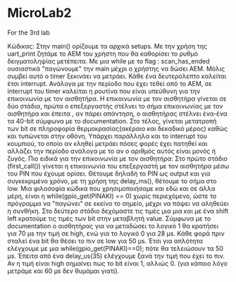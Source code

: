 # MicroLab2
For the 3rd lab


Κώδικας:
 Στην main() ορίζουμε τα αρχικά setups. Με την χρήση της uart_print ζητάμε το ΑΕΜ του χρήστη που θα καθορίσει το ρυθμό δειγματοληψίας μετέπειτα. Με μια while με το flag : scan_has_ended ουσιαστικά "παγώνουμε" την main μέχρι ο χρήστης να δώσει ΑΕΜ. Μόλις συμβεί αυτό ο timer ξεκινάει να μετράει. Κάθε ένα δευτερόλεπτο καλείται έτσι interrupt. Ανάλογα με την περίοδο που έχει τεθεί από το ΑΕΜ, σε interrupt του timer καλείται η ρουτίνα που είναι υπεύθυνη για την επικοινωνία με τον αισθητήρα.
 Η επικοινωνία με τον αισθητήρα γίνεται σε δύο στάδια, πρώτα ο επεξεργαστής στέλνει το σήμα επικοινωνίας με τον αισθητήρα και έπειτα , αν πάρει απάντηση, ο αισθητήρας στέλνει ένα-ένα τα 40-bit σύμφωνα με το documentation. Στο τέλος, γίνεται μετατροπή των bit σε πληροφορία θερμοκρασίας(ακέραιο και δεκαδικό μέρος) καθώς και τυπώνεται στην οθόνη. Υπάρχει παράλληλα και το interrupt του κουμπιού, το οποίο αν κληθεί μετράει πόσες φορές έχει πατηθεί και αλλάζει την περίοδο ανάλογα με το αν ο αριθμός αυτός είναι μονός ή ζυγός.
  Πιο ειδικά για την επικοινωνία με τον αισθητήρα:
  Στο πρώτο στάδιο (first_call()) γίνεται η επικοινωνία του επεξεργαστή με τον αισθητήρα μέσω του PIN που έχουμε ορίσει. Θέτουμε δηλαδή το PIN ως output και για συγκεκριμένο χρόνο, με τη χρήση της delay_ms(), θέτουμε το σήμα στο low. Μια φιλοσοφία κώδικα που χρησιμοποιήσαμε και εδώ και σε άλλα μέρη, είναι η while(gpio_get(PINAKI) == 0) χωρίς περιεχόμενο, ώστε το πρόγραμμα να "παγώνει" σε εκείνο το σημείο, μέχρι να πάψει να αληθεύει η συνθήκη.
  Στο δεύτερο στάδιο δεχόμαστε τις τιμές μια μια και με ένα shift left κρατούμε τις τιμές των bit στην μεταβλητή value. Σύμφωνα με το documentation ο αισθητήρας για να μεταδώσει το λογικό 1 θα κρατήσει για 70 μs την τιμή σε high, ενώ για το λογικό 0 για 28 μs. Κάθε φορά πριν σταλεί ένα bit θα θέσει το πιν σε low για 50 μs.
  Έτσι για απλότητα ελέγχουμε με μια while(gpio_get(PINAKI)==0); πότε θα τελειώσουν τα 50 μs. Έπειτα από ένα delay_us(35) ελέγχουμε ξανά την τιμή που έχει το πιν.
  Αν η τιμή είναι high σημαίνει πως το bit είναι 1, αλλιώς 0. (για κάποιο λόγο μετράμε και 60 μs δεν θυμάμαι γιατί).
